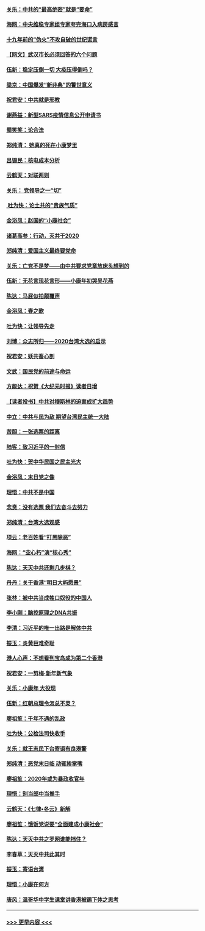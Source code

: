 #### [关乐：中共的“最高绝密”就是“要命”](../pages/nsc993/n11816946.md?t=01241002) 
#### [海网：中央维稳专家组专家夸完海口入病房感言](../pages/nsc993/n11815138.md?t=01241002) 
#### [十九年前的“伪火”不攻自破的世纪谎言](../pages/nsc993/n11813238.md?t=01241002) 
#### [【网文】武汉市长必须回答的六个问题](../pages/nsc993/n11813848.md?t=01241002) 
#### [伍新：稳定压倒一切 大疫压得倒吗？](../pages/nsc993/n11812634.md?t=01241002) 
#### [梁京：中国爆发“新非典”的警世意义](../pages/nsc993/n11812554.md?t=01241002) 
#### [祝君安：中共就是邪教](../pages/nsc993/n11812431.md?t=01241002) 
#### [谢燕益：新型SARS疫情信息公开申请书](../pages/nsc993/n11808840.md?t=01241002) 
#### [蜀笑笑：论合法](../pages/nsc993/n11808064.md?t=01241002) 
#### [郑纯清： 她真的死在小康梦里](../pages/nsc993/n11806623.md?t=01241002) 
#### [吕锡民：核电成本分析](../pages/nsc993/n11806284.md?t=01241002) 
#### [云鹤天：对联两则](../pages/nsc993/n11805957.md?t=01241002) 
#### [关乐： 党领导之一“切”](../pages/nsc993/n11804505.md?t=01241002) 
#### [ 吐为快：论土共的“贵族气质”](../pages/nsc993/n11804490.md?t=01241002) 
#### [金浴凤：赵国的“小康社会”](../pages/nsc993/n11804452.md?t=01241002) 
#### [诸葛高参：行动，灭共于2020](../pages/nsc993/n11804120.md?t=01241002) 
#### [郑纯清：爱国主义最终要党命](../pages/nsc993/n11802197.md?t=01241002) 
#### [关乐：亡党不是梦——由中共要求党章放床头想到的](../pages/nsc993/n11802156.md?t=01241002) 
#### [伍新：无花言现花言形——小康年初哭吴花燕](../pages/nsc993/n11800044.md?t=01241002) 
#### [陈达：马屁似拍颠覆声](../pages/nsc993/n11800010.md?t=01241002) 
#### [金浴凤：春之歌](../pages/nsc993/n11797687.md?t=01241002) 
#### [吐为快：让领导先走](../pages/nsc993/n11797512.md?t=01241002) 
#### [刘博：众志所归——2020台湾大选的启示](../pages/nsc993/n11796878.md?t=01241002) 
#### [祝君安：妖共畜心剖](../pages/nsc993/n11794273.md?t=01241002) 
#### [文武：国民党的前途与命运](../pages/nsc993/n11794198.md?t=01241002) 
#### [方能达：祝贺《大纪元时报》读者日增](../pages/nsc993/n11793807.md?t=01241002) 
#### [【读者投书】中共对穆斯林的迫害成扩大趋势](../pages/nsc993/n11791371.md?t=01241002) 
#### [中立：中共与民为敌 期望台湾民主统一大陆](../pages/nsc993/n11790392.md?t=01241002) 
#### [苦胆：一张选票的距离](../pages/nsc993/n11788914.md?t=01241002) 
#### [陆客：致习近平的一封信](../pages/nsc993/n11788867.md?t=01241002) 
#### [吐为快：贺中华民国之民主光大](../pages/nsc993/n11788618.md?t=01241002) 
#### [金浴凤：末日党之像](../pages/nsc993/n11787475.md?t=01241002) 
#### [理悟：中共不是中国](../pages/nsc993/n11787463.md?t=01241002) 
#### [念贲：没有选票  我们去奋斗去努力](../pages/nsc993/n11787398.md?t=01241002) 
#### [郑纯清：台湾大选观感](../pages/nsc993/n11786210.md?t=01241002) 
#### [项云：老百姓看“打黑除恶”](../pages/nsc993/n11785398.md?t=01241002) 
#### [海网：“空心朽”演“核心秀”](../pages/nsc993/n11783874.md?t=01241002) 
#### [陈达：天灭中共还剩几步棋？](../pages/nsc993/n11783719.md?t=01241002) 
#### [丹丹：关于香港“明日大屿愿景”](../pages/nsc993/n11783273.md?t=01241002) 
#### [张林：被中共当成牲口奴役的中国人](../pages/nsc993/n11782397.md?t=01241002) 
#### [李小刚：脑控原理之DNA共振](../pages/nsc993/n11780962.md?t=01241002) 
#### [李清：习近平的唯一出路是解体中共](../pages/nsc993/n11780866.md?t=01241002) 
#### [振玉：炎黄巨难奇耻](../pages/nsc993/n11779632.md?t=01241002) 
#### [港人心声：不想看到宝岛成为第二个香港](../pages/nsc993/n11778817.md?t=01241002) 
#### [祝君安：一剪梅‧新年新气象](../pages/nsc993/n11776340.md?t=01241002) 
#### [关乐：小康年 大役现](../pages/nsc993/n11774213.md?t=01241002) 
#### [伍新：红朝总理令怎总不灵？](../pages/nsc993/n11770813.md?t=01241002) 
#### [廖祖笙：千年不遇的乱政](../pages/nsc993/n11770373.md?t=01241002) 
#### [吐为快：公检法司快收手](../pages/nsc993/n11770359.md?t=01241002) 
#### [关乐：就王志民下台寄语有良港警](../pages/nsc993/n11769903.md?t=01241002) 
#### [郑纯清：恶党末日临 动辄挨掌嘴](../pages/nsc993/n11769356.md?t=01241002) 
#### [廖祖笙：2020年或为暴政收官年](../pages/nsc993/n11768216.md?t=01241002) 
#### [理悟：别当郎中当推手](../pages/nsc993/n11768243.md?t=01241002) 
#### [云鹤天：《七律▪冬云》新解](../pages/nsc993/n11768204.md?t=01241002) 
#### [廖祖笙：饿饭党说要“全面建成小康社会”](../pages/nsc993/n11767482.md?t=01241002) 
#### [陈达：天灭中共之罗网谁能挡住？](../pages/nsc993/n11767465.md?t=01241002) 
#### [李春草：天灭中共此其时](../pages/nsc993/n11767452.md?t=01241002) 
#### [振玉：寄语台湾](../pages/nsc993/n11767432.md?t=01241002) 
#### [理悟：小康在何方](../pages/nsc993/n11767394.md?t=01241002) 
#### [唐风：温哥华中学生课堂讲香港被踢下体之思考](../pages/nsc993/n11766848.md?t=01241002) 

----
#### [ >>> 更早内容 <<< ](../indexes/nsc993-earlier.md)
